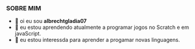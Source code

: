 ### SOBRE MIM

-  👋 oi eu sou **albrechtgladia07**
- 👀 eu estou aprendendo atualmente a programar jogos no Scratch e em javaScript.
- 🌱 eu estou interessda para aprender a progamar novas linguagens.

